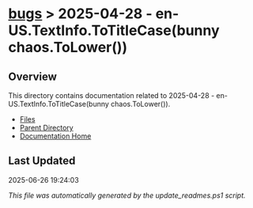 # [bugs](../) > 2025-04-28 - en-US.TextInfo.ToTitleCase(bunny chaos.ToLower())

## Overview
This directory contains documentation related to 2025-04-28 - en-US.TextInfo.ToTitleCase(bunny chaos.ToLower()).

- [Files](#files)
- [Parent Directory](../)
- [Documentation Home](../../)

## Last Updated

2025-06-26 19:24:03

*This file was automatically generated by the update_readmes.ps1 script.*
